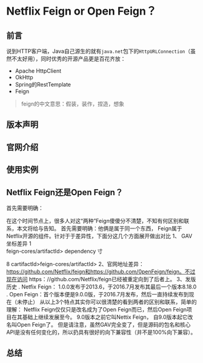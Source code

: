 
# Netflix Feign or Open Feign？

## 前言
说到HTTP客户端，Java自己源生的就有`java.net`包下的`HttpURLConnection`（虽然不太好用），同时优秀的开源产品更是百花齐放：
- Apache HttpClient
- OkHttp
- Spring的RestTemplate
- Feign

> feign的中文意思：假装，装作，捏造，想象



## 版本声明

## 官网介绍

## 使用实例

## Netflix Feign还是Open Feign？
首先需要明确：

在这个时间节点上，很多人对这“两种”Feign傻傻分不清楚，不知有何区别和联系，本文将给与告知。
首先需要明确：他俩是属于同一个东西， Feign属于Netflix开源的组件。针对于于差异性，下面分这几个方面展开做出对比
1、 GAV坐标差异
1  
feign-cores/artifactId> dependency
寸


 8
cartifactId>feign-cores/artifactId> 
2、官网地址差异：
https://github.com/Netflix/feign和https://github.com/0penFeign/feign。不过现在访问 https：//github.com/Netflix/feign已经被重定向到了后者上。
3、发版历史
. Netfix Feign： 1.0.0发布于2013.6，于2016.7月发布其最后一个版本8.18.0
. Open Feign：首个版本便是9.0.0版，于2016.7月发布，然后一直持续发布到现在（未停止）
从以上3个特点其实你可以很清楚的看到两者的区别和联系，简单的理解： Netflix Feign仅仅只是改名成为了Open Feign而已，然后Open Feign项目在其基础上继续发展至今。
9.0版本之前它叫Nettix Feign， 自9.0版本起它改名叫Open Feign了。
但是请注意，虽然GAV完全变了，但是源码的包名和核心API是没有任何变化的，所以扔具有很好的向下兼容性（并不是100%向下兼容）。




## 总结









